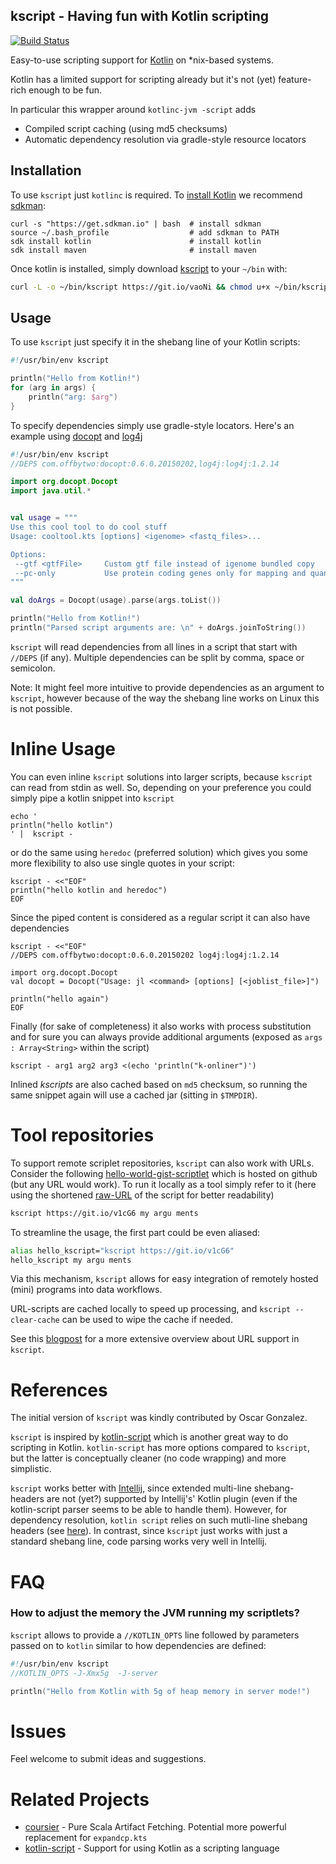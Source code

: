 ## kscript - Having fun with Kotlin scripting

[![Build Status](https://travis-ci.org/holgerbrandl/kscript.svg?branch=master)](https://travis-ci.org/holgerbrandl/kscript)

Easy-to-use scripting support for [Kotlin](https://kotlinlang.org/) on *nix-based systems.

Kotlin has a limited support for scripting already but it's not (yet) feature-rich enough to be fun.

In particular this wrapper around `kotlinc-jvm -script` adds
* Compiled script caching (using md5 checksums)
* Automatic dependency resolution via gradle-style resource locators

## Installation

To use `kscript` just `kotlinc` is required. To [install Kotlin](https://kotlinlang.org/docs/tutorials/command-line.html) we recommend [sdkman](http://sdkman.io/install.html):  
```
curl -s "https://get.sdkman.io" | bash  # install sdkman
source ~/.bash_profile                  # add sdkman to PATH
sdk install kotlin                      # install kotlin
sdk install maven                       # install maven
```

Once kotlin is installed, simply download [kscript](kscript)  to your `~/bin` with:
```bash
curl -L -o ~/bin/kscript https://git.io/vaoNi && chmod u+x ~/bin/kscript
```



## Usage

To use `kscript` just specify it in the shebang line of your Kotlin scripts:

```kotlin
#!/usr/bin/env kscript

println("Hello from Kotlin!")
for (arg in args) {
    println("arg: $arg")
}
```

To specify dependencies simply use gradle-style locators. Here's an example using [docopt](https://github.com/docopt/docopt.java) and [log4j](http://logging.apache.org/log4j/2.x/)

```kotlin
#!/usr/bin/env kscript
//DEPS com.offbytwo:docopt:0.6.0.20150202,log4j:log4j:1.2.14

import org.docopt.Docopt
import java.util.*


val usage = """
Use this cool tool to do cool stuff
Usage: cooltool.kts [options] <igenome> <fastq_files>...

Options:
 --gtf <gtfFile>     Custom gtf file instead of igenome bundled copy
 --pc-only           Use protein coding genes only for mapping and quantification
"""

val doArgs = Docopt(usage).parse(args.toList())

println("Hello from Kotlin!")
println("Parsed script arguments are: \n" + doArgs.joinToString())
```
`kscript` will read dependencies from all lines in a script that start with `//DEPS` (if any). Multiple dependencies can be split by comma, space or semicolon.

Note: It might feel more intuitive to provide  dependencies as an argument to `kscript`, however because of the way the shebang line works on Linux this is not possible.



Inline Usage
============

You can even inline `kscript` solutions into larger scripts, because `kscript` can read from stdin as well. So, depending on your preference you could simply pipe a kotlin snippet into `kscript`

```{bash}
echo '
println("hello kotlin")
' |  kscript -
```


or do the same using `heredoc` (preferred solution) which gives you some more flexibility to also use single quotes in your script:
```{bash}
kscript - <<"EOF"
println("hello kotlin and heredoc")
EOF
```

Since the piped content is considered as a regular script it can also have dependencies
```{bash}
kscript - <<"EOF"
//DEPS com.offbytwo:docopt:0.6.0.20150202 log4j:log4j:1.2.14

import org.docopt.Docopt
val docopt = Docopt("Usage: jl <command> [options] [<joblist_file>]")

println("hello again")
EOF
```

Finally (for sake of completeness) it also works with process substitution and for sure you can always provide additional arguments (exposed as `args : Array<String>` within the script)
```{bash}
kscript - arg1 arg2 arg3 <(echo 'println("k-onliner")')
```

Inlined _kscripts_ are also cached based on `md5` checksum, so running the same snippet again will use a cached jar (sitting in `$TMPDIR`).


Tool repositories
=================

To support remote scriplet repositories, `kscript` can also work with URLs. Consider the following [hello-world-gist-scriptlet](https://github.com/holgerbrandl/kscript/blob/master/examples/url_example.kts) which is hosted on github (but any URL would work). To run it locally as a tool simply refer to it (here using the shortened [raw-URL](https://raw.githubusercontent.com/holgerbrandl/kscript/master/examples/url_example.kts) of the script for better readability)

```bash
kscript https://git.io/v1cG6 my argu ments 
```

To streamline the usage, the first part could be even aliased:
```bash
alias hello_kscript="kscript https://git.io/v1cG6"
hello_kscript my argu ments
```
Via this mechanism, `kscript` allows for easy integration of remotely hosted (mini) programs into data workflows.

URL-scripts are cached locally to speed up processing, and `kscript --clear-cache` can be used to wipe the cache if needed.

See this [blogpost](http://holgerbrandl.github.io/kotlin/2016/12/02/mini_programs_with_kotlin.html) for a more extensive overview about URL support in `kscript`.


References
============

The initial version of `kscript` was kindly contributed by Oscar Gonzalez.

`kscript` is inspired by [kotlin-script](https://github.com/andrewoma/kotlin-script) which is another great way to do scripting in Kotlin. `kotlin-script` has more options compared to `kscript`, but the latter is conceptually cleaner (no code wrapping) and more simplistic.


`kscript` works better with [Intellij](https://www.jetbrains.com/idea/), since extended multi-line shebang-headers are not (yet?) supported by Intellij's' Kotlin plugin (even if the kotlin-script parser seems to be able to handle them).  However,  for dependency resolution, `kotlin script` relies on such mutli-line shebang headers (see [here](https://github.com/andrewoma/kotlin-script#mvncp)). In contrast, since `kscript` just works with just a standard shebang line, code parsing works very well in Intellij.

FAQ
============

### How to adjust the memory the JVM running my scriptlets?

`kscript` allows to provide a `//KOTLIN_OPTS` line followed by parameters passed on to `kotlin` similar to how dependencies are defined:
```kotlin
#!/usr/bin/env kscript
//KOTLIN_OPTS -J-Xmx5g  -J-server

println("Hello from Kotlin with 5g of heap memory in server mode!")
```


Issues
=======

Feel welcome to submit ideas and suggestions.

Related Projects
================

* [coursier](https://github.com/alexarchambault/coursier) - Pure Scala Artifact Fetching. Potential more powerful replacement for `expandcp.kts`
* [kotlin-script](https://github.com/andrewoma/kotlin-script) - Support for using Kotlin as a scripting language



